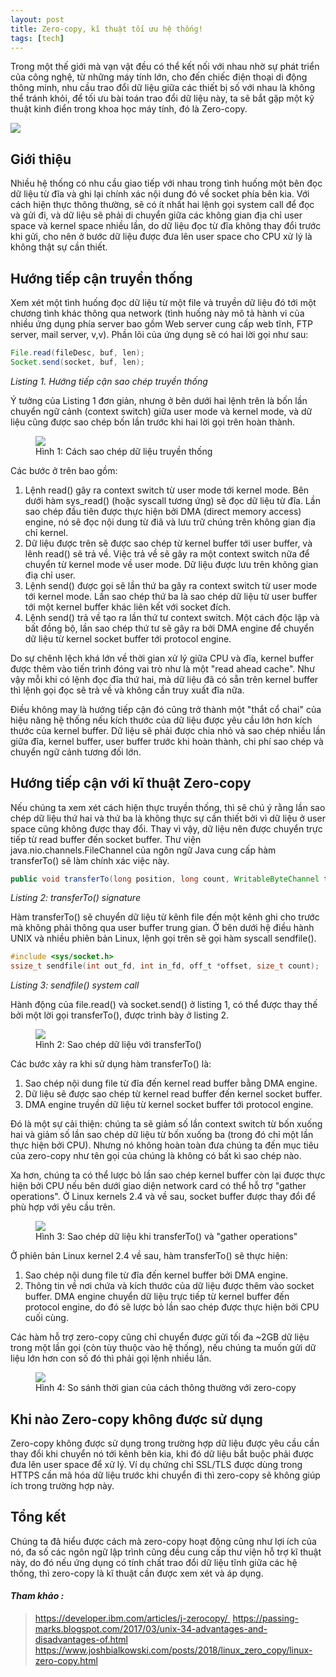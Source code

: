 ```yaml
---
layout: post
title: Zero-copy, kĩ thuật tối ưu hệ thống!
tags: [tech]
---
```


Trong một thế giới mà vạn vật đều có thể kết nối với nhau nhờ sự phát triển của công nghệ, từ những máy tính lớn, cho đến chiếc điện thoại di động thông minh, nhu cầu trao đổi dữ liệu giữa các thiết bị số với nhau là không thể tránh khỏi, để tối ưu bài toán trao đổi dữ liệu này, ta sẽ bắt gặp một kỹ thuật kinh điển trong khoa học máy tính, đó là Zero-copy.

![](/img/Mar_2019/zero-copy/b.gif)

## Giới thiệu

Nhiều hệ thống có nhu cầu giao tiếp với nhau trong tình huống một bên đọc dữ liệu từ đĩa và ghi lại chính xác nội dung đó về socket phía bên kia. Với cách hiện thực thông thường, sẽ có ít nhất hai lệnh gọi system call để đọc và gửi đi, và dữ liệu sẽ phải di chuyển giữa các không gian địa chỉ user space và kernel space nhiều lần, do dữ liệu đọc từ đĩa không thay đổi trước khi gửi, cho nên ở bước dữ liệu được đưa lên user space cho CPU xử lý là không thật sự cần thiết.

## Hướng tiếp cận truyền thống

Xem xét một tình huống đọc dữ liệu từ một file và truyền dữ liệu đó tới một chương tình khác thông qua network (tình huống này mô tả hành vi của nhiều ứng dụng phía server bao gồm Web server cung cấp web tĩnh, FTP server, mail server, v,v). Phần lõi của ứng dụng sẽ có hai lời gọi như sau:

```java
File.read(fileDesc, buf, len);
Socket.send(socket, buf, len);
```
*Listing 1. Hướng tiếp cận sao chép truyền thống*

Ý tưởng của Listing 1 đơn giản, nhưng ở bên dưới hai lệnh trên là bốn lần chuyển ngữ cảnh (context switch) giữa user mode và kernel mode, và dữ liệu cũng được sao chép bốn lần trước khi hai lời gọi trên hoàn thành.

<figure>
  <img src="/img/Mar_2019/zero-copy/hinh1.png">
  <figcaption>Hình 1: Cách sao chép dữ liệu truyền thống</figcaption>
</figure>

Các bước ở trên bao gồm:

1. Lệnh read() gây ra context switch từ user mode tới kernel mode. Bên dưới hàm sys_read() (hoặc syscall tương ứng) sẽ đọc dữ liệu từ đĩa. Lần sao chép đầu tiên được thực hiện bởi DMA (direct memory access) engine, nó sẽ đọc nội dung từ điã và lưu trữ chúng trên không gian địa chỉ kernel.
2. Dữ liệu được trên sẽ được sao chép từ kernel buffer tới user buffer, và lênh read() sẽ trả về. Việc trả về sẽ gây ra một context switch nữa để chuyển từ kernel mode về user mode. Dữ liệu được lưu trên không gian điạ chỉ user.
3. Lệnh send() được gọi sẽ lần thứ ba gây ra context switch từ user mode tới kernel mode. Lần sao chép thứ ba là sao chép dữ liệu từ user buffer tới một kernel buffer khác liên kết với socket đích.
4. Lệnh send() trả về tạo ra lần thứ tư context switch. Một cách độc lập và bất đồng bộ, lần sao chép thứ tư sẽ gây ra bởi DMA engine để chuyển dữ liệu từ kernel socket buffer tới protocol engine.


Do sự chênh lệch khá lớn về thời gian xử lý giữa CPU và đĩa, kernel buffer được thêm vào tiến trình đóng vai trò như là một "read ahead cache". Như vậy mỗi khi có lệnh đọc đĩa thứ hai, mà dữ liệu đã có sẵn trên kernel buffer thì lệnh gọi đọc sẽ trả về và không cần truy xuất đĩa nữa.

Điều không may là hướng tiếp cận đó cũng trở thành một "thắt cổ chai" của hiệu năng hệ thống nếu kích thước của dữ liệu được yêu cầu lớn hơn kích thước của kernel buffer. Dữ liệu sẽ phải được chia nhỏ và sao chép nhiều lần giữa đĩa, kernel buffer, user buffer trước khi hoàn thành, chi phí sao chép và chuyển ngữ cảnh tương đối lớn.

## Hướng tiếp cận với kĩ thuật Zero-copy

Nếu chúng ta xem xét cách hiện thực truyền thống, thì sẽ chú ý rằng lần sao chép dữ liệu thứ hai và thứ ba là không thực sự cần thiết bởi vì dữ liệu ở user space cũng không được thay đổi. Thay vì vậy, dữ liệu nên được chuyển trực tiếp từ read buffer đến socket buffer. Thư viện java.nio.channels.FileChannel của ngôn ngữ Java cung cấp hàm transferTo() sẽ làm chính xác việc này.

```java
public void transferTo(long position, long count, WritableByteChannel target);
```

*Listing 2: transferTo() signature*

Hàm transferTo() sẽ chuyển dữ liệu từ kênh file đến một kênh ghi cho trước mà không phải thông qua user buffer trung gian. Ở bên dưới hệ điều hành UNIX và nhiều phiên bản Linux, lệnh gọi trên sẽ gọi hàm syscall sendfile().

```c
#include <sys/socket.h>
ssize_t sendfile(int out_fd, int in_fd, off_t *offset, size_t count);
```
*Listing 3: sendfile() system call*

Hành động của file.read() và socket.send() ở listing 1, có thể được thay thế bởi một lời gọi transferTo(), được trình bày ở listing 2.

<figure>
  <img src="/img/Mar_2019/zero-copy/hinh2.png">
  <figcaption>Hình 2: Sao chép dữ liệu với transferTo()</figcaption>
</figure>

Các bước xảy ra khi sử dụng hàm transferTo() là:

1. Sao chép nội dung file từ đĩa đến kernel read buffer bằng DMA engine.
2. Dữ liệu sẽ được sao chép từ kernel read buffer đến kernel socket buffer.
3. DMA engine truyền dữ liệu từ kernel socket buffer tới protocol engine.

Đó là một sự cải thiện: chúng ta sẽ giảm số lần context switch từ bốn xuống hai và giảm số lần sao chép dữ liệu từ bốn xuống ba (trong đó chỉ một lần thực hiện bởi CPU). Nhưng nó không hoàn toàn đưa chúng ta đến mục tiêu của zero-copy như tên gọi của chúng là không có bất kì sao chép nào.

Xa hơn, chúng ta có thể lược bỏ lần sao chép kernel buffer còn lại được thực hiện bởi CPU nếu bên dưới giao diện network card có thể hỗ trợ "gather operations". Ở Linux kernels 2.4 và về sau, socket buffer được thay đổi để phù hợp với yêu cầu trên.


<figure>
  <img src="/img/Mar_2019/zero-copy/hinh3.png">
  <figcaption>Hình 3: Sao chép dữ liệu khi transferTo() và "gather operations"</figcaption>
</figure>

Ở phiên bản Linux kernel 2.4 về sau, hàm transferTo() sẽ thực hiện:

1. Sao chép nội dung file từ đĩa đến kernel buffer bởi DMA engine.
2. Thông tin về nơi chứa và kích thước của dữ liệu được thêm vào socket buffer. DMA engine chuyển dữ liệu trực tiếp từ kernel buffer đến protocol engine, do đó sẽ lược bỏ lần sao chép được thực hiện bởi CPU cuối cùng.

Các hàm hỗ trợ zero-copy cũng chỉ chuyển được gửi tối đa ~2GB dữ liệu trong một lần gọi (còn tùy thuộc vào hệ thống), nếu chúng ta muốn gửi dữ liệu lớn hơn con số đó thì phải gọi lệnh nhiều lần.

<figure>
  <img src="/img/Mar_2019/zero-copy/benmark.png">
  <figcaption>Hình 4: So sánh thời gian của cách thông thường với zero-copy</figcaption>
</figure>

## Khi nào Zero-copy không được sử dụng

Zero-copy không được sử dụng trong trường hợp dữ liệu được yêu cầu cần thay đổi khi chuyển nó tới kênh bên kia, khi đó dữ liệu bắt buộc phải được đưa lên user space để xử lý. Ví dụ chứng chỉ SSL/TLS được dùng trong HTTPS cần mã hóa dữ liệu trước khi chuyển đi thì zero-copy sẽ không giúp ích trong trường hợp này.

## Tổng kết

Chúng ta đã hiểu được cách mà zero-copy hoạt động cũng như lợi ích của nó, đa số các ngôn ngữ lập trình cũng đều cung cấp thư viện hỗ trợ kĩ thuật này, do đó nếu ứng dụng có tính chất trao đổi dữ liệu tĩnh giữa các hệ thống, thì zero-copy là kĩ thuật cần được xem xét và áp dụng.

#### *Tham khảo :*

> https://developer.ibm.com/articles/j-zerocopy/ 
https://passing-marks.blogspot.com/2017/03/unix-34-advantages-and-disadvantages-of.html
https://www.joshbialkowski.com/posts/2018/linux_zero_copy/linux-zero-copy.html